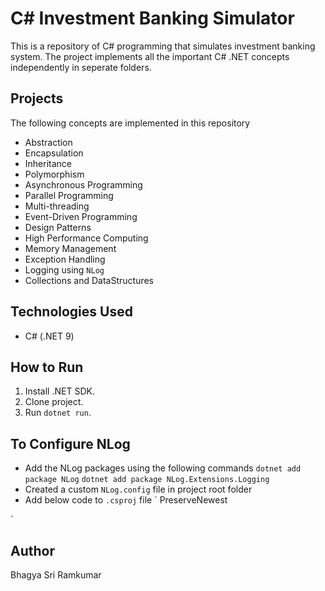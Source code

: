 # C# Investment Banking Simulator
This is a repository of C# programming that simulates investment banking system.
The project implements all the important C# .NET concepts independently in seperate folders. 

## Projects 
The following concepts are implemented in this repository
- Abstraction 
- Encapsulation 
- Inheritance 
- Polymorphism 
- Asynchronous Programming 
- Parallel Programming 
- Multi-threading 
- Event-Driven Programming 
- Design Patterns 
- High Performance Computing 
- Memory Management 
- Exception Handling
- Logging using `NLog` 
- Collections and DataStructures 

## Technologies Used
- C# (.NET 9)

## How to Run
1. Install .NET SDK.
2. Clone project.
3. Run `dotnet run`.

## To Configure NLog
- Add the NLog packages using the following commands 
`dotnet add package NLog`
`dotnet add package NLog.Extensions.Logging`
- Created a custom `NLog.config` file in project root folder
- Add below code to `.csproj` file
`<ItemGroup>
  <None Update="NLog.config">
    <CopyToOutputDirectory>PreserveNewest</CopyToOutputDirectory>
  </None>
</ItemGroup>
`

## Author 
Bhagya Sri Ramkumar
